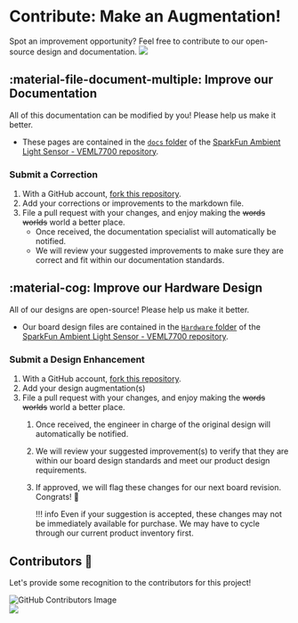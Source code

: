 # Contribute: Make an Augmentation!
Spot an improvement opportunity? Feel free to contribute to our open-source design and documentation. <a href="https://github.com/sparkfun/SparkFun_Red_Vision_Kit_for_XRP/pulls" alt="Pull Requests"><img src="https://img.shields.io/github/issues-pr/sparkfun/SparkFun_Red_Vision_Kit_for_XRP.svg" /></a>

## :material-file-document-multiple:&nbsp;Improve our Documentation
All of this documentation can be modified by you! Please help us make it better.

* These pages are contained in the [`docs` folder](https://github.com/sparkfun/SparkFun_Red_Vision_Kit_for_XRP/tree/main/docs) of the [SparkFun Ambient Light Sensor - VEML7700 repository](https://github.com/sparkfun/SparkFun_Red_Vision_Kit_for_XRP).

<!-- ### :material-source-pull:&nbsp;Submit a Correction -->
### Submit a Correction

1. With a GitHub account, [fork this repository](https://github.com/sparkfun/SparkFun_Red_Vision_Kit_for_XRP/fork).
2. Add your corrections or improvements to the markdown file.
3. File a pull request with your changes, and enjoy making the ~~words~~ ~~worlds~~ world a better place.
	* Once received, the documentation specialist will automatically be notified.
	* We will review your suggested improvements to make sure they are correct and fit within our documentation standards.

## :material-cog:&nbsp;Improve our Hardware Design
All of our designs are open-source! Please help us make it better.

* Our board design files are contained in the [`Hardware` folder](https://github.com/sparkfun/SparkFun_Red_Vision_Kit_for_XRP/tree/main/Hardware) of the [SparkFun Ambient Light Sensor - VEML7700 repository](https://github.com/sparkfun/SparkFun_Red_Vision_Kit_for_XRP).

<!-- ### :material-source-pull:&nbsp;Submit a Design Enhancement -->
### Submit a Design Enhancement

1. With a GitHub account, [fork this repository](https://github.com/sparkfun/SparkFun_Red_Vision_Kit_for_XRP/fork).
2. Add your design augmentation(s)
3. File a pull request with your changes, and enjoy making the ~~words~~ ~~worlds~~ world a better place.
	1. Once received, the engineer in charge of the original design will automatically be notified.
	2. We will review your suggested improvement(s) to verify that they are within our board design standards and meet our product design requirements.
	3. If approved, we will flag these changes for our next board revision. Congrats! 🍻

		!!! info
			Even if your suggestion is accepted, these changes may not be immediately available for purchase. We may have to cycle through our current product inventory first.

## Contributors&nbsp;:clap:
Let's provide some recognition to the contributors for this project!

![GitHub Contributors Image](https://contrib.rocks/image?repo=sparkfun/SparkFun_Red_Vision_Kit_for_XRP)
<br>
<a href="https://github.com/sparkfun/SparkFun_Red_Vision_Kit_for_XRP/pulls" alt="Pull Requests"><img src="https://img.shields.io/github/contributors/sparkfun/SparkFun_Red_Vision_Kit_for_XRP.svg" /></a>